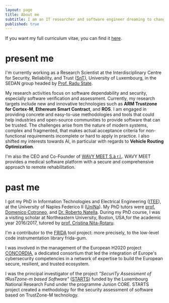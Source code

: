 ```yaml
---
layout: page
title: About me
subtitle: I am an IT researcher and software engineer dreaming to change the world.
published: true
---
```


If you want my full curriculum vitae, you can find it [here](https://akiannillo.github.io/cv/CV-AntonioKenIannillo.pdf).

# present me

I'm currently working as a Research Scientist at the Interdisciplinary Centre for Security, Reliability, and Trust ([SnT](https://wwwen.uni.lu/snt)), University of Luxembourg, in the SEDAN group headed by [Prof. Radu State](https://wwwen.uni.lu/snt/people/radu_state).

My research activities focus on software dependability and security, especially software verification and assessment. 
Currently, my research targets include new and innovative technologies such as **ARM Trustzone for Cortex-M**, **Ethereum Smart Contract**, and **ROS**. 
I am engaged in providing concrete and easy-to-use methodologies and tools that could help industries and open-source communities to provide software that can be trusted. 
The challenges arise from the nature of modern systems, complex and fragmented, that makes actual acceptance criteria for non-functional requirements incomplete or hard to apply in practice.
I also shifted my interests towards AI, in particular with regards to **Vehicle Routing Optimization**.

I'm also the CEO and Co-Founder of [WAVY MEET S.à r.l.](https://wavymeet.com/).
WAVY MEET provides a medical software platform with a secure and comprehensive approach to remote rehabilitation.

# past me

I got my PhD in Information Technologies and Electrical Engineering ([ITEE](http://dottorato-itee.dieti.unina.it/index.php/en/)), at the University of Naples Federico II ([UniNa](http://www.unina.it/home)).
My PhD tutors were [prof. Domenico Cotroneo](http://wpage.unina.it/cotroneo/Domenico_Cotroneo/Home.html), and [Dr. Roberto Natella](http://wpage.unina.it/roberto.natella/). 
During my PhD course, I was a visiting scholar at Northeastern University, Boston, USA,for the academic year 2016/2017, tutored by [prof. Cristina Nita-Rotaru](http://www.ccs.neu.edu/home/crisn/).

I'm a contributor to the [FЯIDA](https://frida.re/) tool project: more precisely, to the low-level code instrumentation library frida-gum.

I was involved in the management of the European H2020 project [CONCORDIA](https://www.concordia-h2020.eu/), a dedicated consortium that led the integration of Europe's cybersecurity competencies in a network of expertise to build the European secure, resilient, and trusted ecosystem.

I was the principal investigator of the project _"SecuriTy Assessment of tRusTzone-m based Software"_ ([STARTS](https://starts.uni.lu/)) funded by the Luxembourg National Research Fund under the programme Junion CORE. STARTS project created a methodology for the security assessment of software based on TrustZone-M technology.